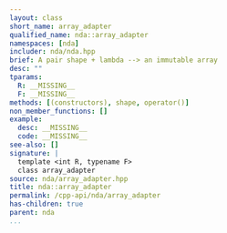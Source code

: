 ```yaml
---
layout: class
short_name: array_adapter
qualified_name: nda::array_adapter
namespaces: [nda]
includer: nda/nda.hpp
brief: A pair shape + lambda --> an immutable array
desc: ""
tparams:
  R: __MISSING__
  F: __MISSING__
methods: [(constructors), shape, operator()]
non_member_functions: []
example:
  desc: __MISSING__
  code: __MISSING__
see-also: []
signature: |
  template <int R, typename F> 
  class array_adapter
source: nda/array_adapter.hpp
title: nda::array_adapter
permalink: /cpp-api/nda/array_adapter
has-children: true
parent: nda
...
```


